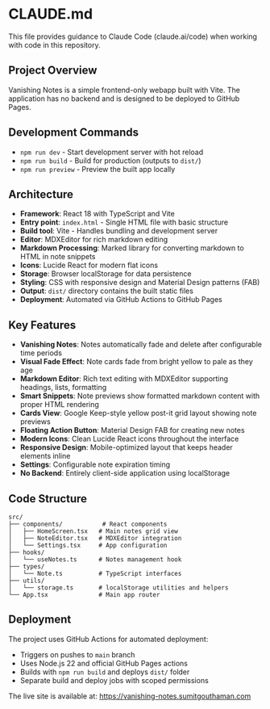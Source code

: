 # CLAUDE.md

This file provides guidance to Claude Code (claude.ai/code) when working with code in this repository.

## Project Overview

Vanishing Notes is a simple frontend-only webapp built with Vite. The application has no backend and is designed to be deployed to GitHub Pages.

## Development Commands

- `npm run dev` - Start development server with hot reload
- `npm run build` - Build for production (outputs to `dist/`)
- `npm run preview` - Preview the built app locally

## Architecture

- **Framework**: React 18 with TypeScript and Vite
- **Entry point**: `index.html` - Single HTML file with basic structure
- **Build tool**: Vite - Handles bundling and development server
- **Editor**: MDXEditor for rich markdown editing
- **Markdown Processing**: Marked library for converting markdown to HTML in note snippets
- **Icons**: Lucide React for modern flat icons
- **Storage**: Browser localStorage for data persistence
- **Styling**: CSS with responsive design and Material Design patterns (FAB)
- **Output**: `dist/` directory contains the built static files
- **Deployment**: Automated via GitHub Actions to GitHub Pages

## Key Features

- **Vanishing Notes**: Notes automatically fade and delete after configurable time periods
- **Visual Fade Effect**: Note cards fade from bright yellow to pale as they age
- **Markdown Editor**: Rich text editing with MDXEditor supporting headings, lists, formatting
- **Smart Snippets**: Note previews show formatted markdown content with proper HTML rendering
- **Cards View**: Google Keep-style yellow post-it grid layout showing note previews
- **Floating Action Button**: Material Design FAB for creating new notes
- **Modern Icons**: Clean Lucide React icons throughout the interface
- **Responsive Design**: Mobile-optimized layout that keeps header elements inline
- **Settings**: Configurable note expiration timing
- **No Backend**: Entirely client-side application using localStorage

## Code Structure

```
src/
├── components/           # React components
│   ├── HomeScreen.tsx   # Main notes grid view
│   ├── NoteEditor.tsx   # MDXEditor integration
│   └── Settings.tsx     # App configuration
├── hooks/
│   └── useNotes.ts      # Notes management hook
├── types/
│   └── Note.ts          # TypeScript interfaces
├── utils/
│   └── storage.ts       # localStorage utilities and helpers
└── App.tsx              # Main app router
```

## Deployment

The project uses GitHub Actions for automated deployment:
- Triggers on pushes to `main` branch
- Uses Node.js 22 and official GitHub Pages actions
- Builds with `npm run build` and deploys `dist/` folder
- Separate build and deploy jobs with scoped permissions

The live site is available at: https://vanishing-notes.sumitgouthaman.com